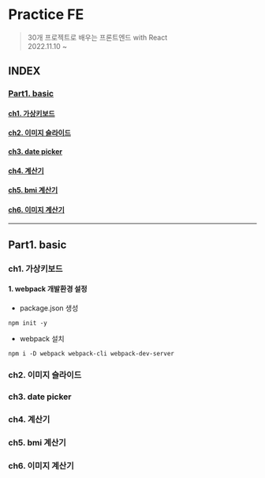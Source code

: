# Practice FE
> 30개 프로젝트로 배우는 프론트엔드 with React<br />
> 2022.11.10 ~

## INDEX
### [Part1. basic](#part1-basic)
#### [ch1. 가상키보드](#ch1-가상키보드)
#### [ch2. 이미지 슬라이드](#ch2-이미지-슬라이드)
#### [ch3. date picker](#ch3-date-picker) 
#### [ch4. 계산기](#ch4-계산기)
#### [ch5. bmi 계산기](#ch5-bmi-계산기)
#### [ch6. 이미지 계산기](#ch6-이미지-계산기)

---

## Part1. basic
### ch1. 가상키보드
#### 1. webpack 개발환경 설정

- package.json 생성
```
npm init -y
```

- webpack 설치
```
npm i -D webpack webpack-cli webpack-dev-server
```

### ch2. 이미지 슬라이드
### ch3. date picker 
### ch4. 계산기
### ch5. bmi 계산기
### ch6. 이미지 계산기